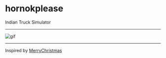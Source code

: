 # hornokplease
Indian Truck Simulator<br/>

---

![gif](https://i.imgur.com/eeOzo7H.gif)
<br/>

---

Inspired by [MerryChristmas](https://github.com/kevin-nel/MerryChristmas)
